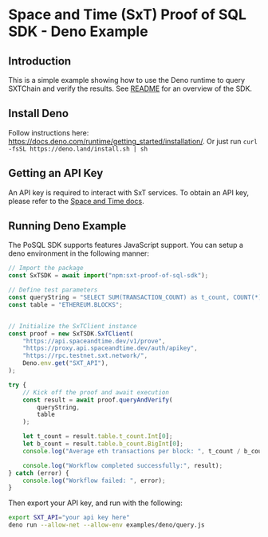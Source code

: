 # Space and Time (SxT) Proof of SQL SDK - Deno Example

## Introduction
This is a simple example showing how to use the Deno runtime to query SXTChain and verify the results. See [README](../../README.md) for an overview of the SDK.

## Install Deno

Follow instructions here: https://docs.deno.com/runtime/getting_started/installation/. Or just run
    ```
    curl -fsSL https://deno.land/install.sh | sh
    ```

## Getting an API Key

An API key is required to interact with SxT services. To obtain an API key, please refer to the [Space and Time docs](https://docs.spaceandtime.io/docs/accreditation-use-api-keys).

## Running Deno Example

The PoSQL SDK supports features JavaScript support. You can setup a deno environment in the following manner:

```javascript
// Import the package
const SxTSDK = await import("npm:sxt-proof-of-sql-sdk");

// Define test parameters
const queryString = "SELECT SUM(TRANSACTION_COUNT) as t_count, COUNT(*) as b_count FROM ETHEREUM.BLOCKS";
const table = "ETHEREUM.BLOCKS";


// Initialize the SxTClient instance
const proof = new SxTSDK.SxTClient(
    "https://api.spaceandtime.dev/v1/prove",
    "https://proxy.api.spaceandtime.dev/auth/apikey",
    "https://rpc.testnet.sxt.network/",
    Deno.env.get("SXT_API"),
);

try {
    // Kick off the proof and await execution
    const result = await proof.queryAndVerify(
        queryString,
        table
    );

    let t_count = result.table.t_count.Int[0];
    let b_count = result.table.b_count.BigInt[0];
    console.log("Average eth transactions per block: ", t_count / b_count);

    console.log("Workflow completed successfully:", result);
} catch (error) {
    console.log("Workflow failed: ", error);
}

```

Then export your API key, and run with the following:

```bash
export SXT_API="your api key here"
deno run --allow-net --allow-env examples/deno/query.js
```
